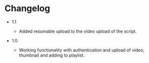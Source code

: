 # Changelog

* 1.1
    - Added resumable upload to the video upload of the script.

* 1.0
    - Working functionality with authentication and upload of video, thumbnail and adding to playlist. 
